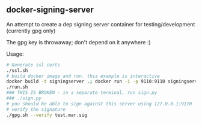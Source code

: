 docker-signing-server
---------------------

An attempt to create a dep signing server container for testing/development (currently gpg only)

The gpg key is throwaway; don't depend on it anywhere :)

Usage:

```bash
# Generate ssl certs
./ssl.sh
# build docker image and run. this example is interactive
docker build -t signingserver .; docker run -i -p 9110:9110 signingserver bash -il
./run.sh
### THIS IS BROKEN - in a separate terminal, run sign.py
### ./sign.py
# you should be able to sign against this server using 127.0.0.1:9110
# verify the signature
./gpg.sh --verify test.mar.sig
